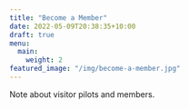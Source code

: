 ```yaml
---
title: "Become a Member"
date: 2022-05-09T20:38:35+10:00
draft: true
menu:
  main:
    weight: 2
featured_image: "/img/become-a-member.jpg"
---
```


Note about visitor pilots and members.
